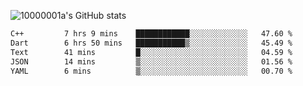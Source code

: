 ![10000001a's GitHub stats](https://github-readme-stats.vercel.app/api?username=10000001a&show_icons=true&theme=onedark&count_private=true)

<!-- [![Top Langs](https://github-readme-stats.vercel.app/api/top-langs/?username=10000001a&layout=compact&theme=onedark&langs_count=5)](https://github.com/anuraghazra/github-readme-stats) -->
<!--
**10000001a/10000001a** is a ✨ _special_ ✨ repository because its `README.md` (this file) appears on your GitHub profile.

Here are some ideas to get you started:

- 🔭 I’m currently working on ...
- 🌱 I’m currently learning ...
- 👯 I’m looking to collaborate on ...
- 🤔 I’m looking for help with ...
- 💬 Ask me about ...
- 📫 How to reach me: ...
- 😄 Pronouns: ...
- ⚡ Fun fact: ...
-->

<!--START_SECTION:waka-->

```txt
C++         7 hrs 9 mins    ████████████░░░░░░░░░░░░░   47.60 %
Dart        6 hrs 50 mins   ███████████▒░░░░░░░░░░░░░   45.49 %
Text        41 mins         █░░░░░░░░░░░░░░░░░░░░░░░░   04.59 %
JSON        14 mins         ▒░░░░░░░░░░░░░░░░░░░░░░░░   01.56 %
YAML        6 mins          ▒░░░░░░░░░░░░░░░░░░░░░░░░   00.70 %
```

<!--END_SECTION:waka-->
